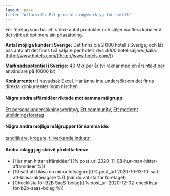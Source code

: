 ```yaml
---
layout: page
title: "Affärsidé: Ett prissättningsverktyg för hotell"
---
```

För företag som har ett större antal produkter och säljer via flera kanaler är det värt att optimera sin prissättning.

**Antal möjliga kunder i Sverige:** Det finns c:a 2 000 hotell i Sverige, och låt oss anta att det finns två säljare per hotell, dvs *4000* hotellsäljare.(källa: [http://www.hotels.com/](http://www.hotels.com/))

**Marknadspotential i Sverige:** 40 Mkr per år (vi räknar med en årsintäkt per användare på 10000 kr)

**Konkurrenter:** I huvudsak Excel. Har ännu inte undersökt om det finns direkta konkurrenter inom nischen.

#### Några andra affärsidéer riktade mot samma målgrupp:
[Ett personalundersökningsverktyg](/affarsideer/ett-personalundersokningsverktyg-for-hotell/), [Ett community](/affarsideer/ett-community-for-hotell/), [Ett modernt utbildningsföretag](/affarsideer/ett-modernt-utbildningsforetag-riktat-mot-hotell/)


#### Några andra möjliga målgrupper för samma idé:
[tandläkare](/affarsideer/ett-prissattningsverktyg-for-tandlakare/), [krögare](/affarsideer/ett-prissattningsverktyg-for-krogare/), [tillverkande industri](/affarsideer/ett-prissattningsverktyg-for-tillverkande-industri/)

#### Andra inlägg jag skrivit på detta tema:
- [Hur man hittar affärsidéer]({% post_url 2020-11-08-hur-man-hittar-affarsideer %})
- [10 sätt att blåsa en minoritetsägare]({% post_url 2020-10-13-10-satt-att-blasa-aktieagare %}) (när du väl startar företaget)
- [Checklista för B2B SaaS-bolag]({% post_url 2020-12-02-checklista-for-b2b-saas-bolag %})

